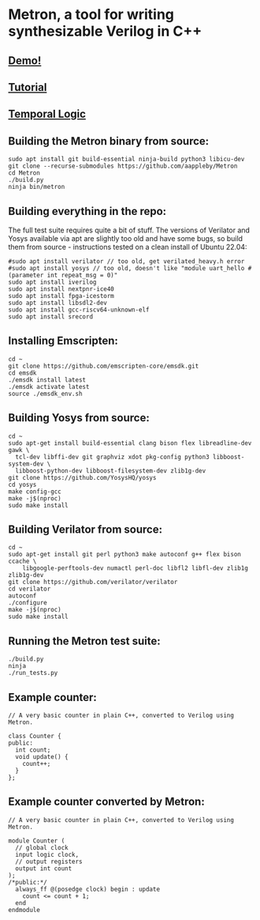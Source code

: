 # Metron, a tool for writing synthesizable Verilog in C++

## [Demo!](https://aappleby.github.io/Metron/demo/)
## [Tutorial](https://aappleby.github.io/Metron/tutorial/)
## [Temporal Logic](https://aappleby.github.io/Metron/TemporalLogic.html)

## Building the Metron binary from source:
```
sudo apt install git build-essential ninja-build python3 libicu-dev
git clone --recurse-submodules https://github.com/aappleby/Metron
cd Metron
./build.py
ninja bin/metron
```

## Building everything in the repo:
The full test suite requires quite a bit of stuff. The versions of Verilator and Yosys available via apt are slightly too old and have some bugs, so build them from source - instructions tested on a clean install of Ubuntu 22.04:
```
#sudo apt install verilator // too old, get verilated_heavy.h error
#sudo apt install yosys // too old, doesn't like "module uart_hello #(parameter int repeat_msg = 0)"
sudo apt install iverilog
sudo apt install nextpnr-ice40
sudo apt install fpga-icestorm
sudo apt install libsdl2-dev
sudo apt install gcc-riscv64-unknown-elf
sudo apt install srecord
```

## Installing Emscripten:
```
cd ~
git clone https://github.com/emscripten-core/emsdk.git
cd emsdk
./emsdk install latest
./emsdk activate latest
source ./emsdk_env.sh
```

## Building Yosys from source:
```
cd ~
sudo apt-get install build-essential clang bison flex libreadline-dev gawk \
  tcl-dev libffi-dev git graphviz xdot pkg-config python3 libboost-system-dev \
  libboost-python-dev libboost-filesystem-dev zlib1g-dev
git clone https://github.com/YosysHQ/yosys
cd yosys
make config-gcc
make -j$(nproc)
sudo make install
```

## Building Verilator from source:
```
cd ~
sudo apt-get install git perl python3 make autoconf g++ flex bison ccache \
    libgoogle-perftools-dev numactl perl-doc libfl2 libfl-dev zlib1g zlib1g-dev
git clone https://github.com/verilator/verilator
cd verilator
autoconf
./configure
make -j$(nproc)
sudo make install
```

## Running the Metron test suite:
```
./build.py
ninja
./run_tests.py
```


## Example counter:
```
// A very basic counter in plain C++, converted to Verilog using Metron.

class Counter {
public:
  int count;
  void update() {
    count++;
  }
};
```

## Example counter converted by Metron:
```
// A very basic counter in plain C++, converted to Verilog using Metron.

module Counter (
  // global clock
  input logic clock,
  // output registers
  output int count
);
/*public:*/
  always_ff @(posedge clock) begin : update
    count <= count + 1;
  end
endmodule
```

